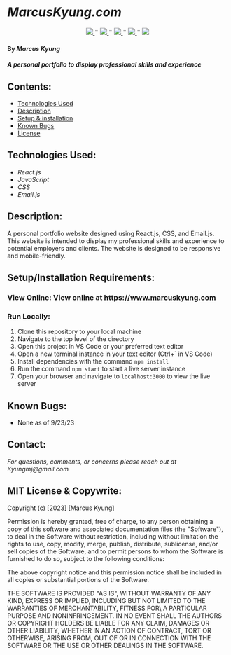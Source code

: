 # _MarcusKyung.com_

<div align="center">
    <!-- Project Shields -->
    <div align="center">
        <a href="https://github.com/MarcusKyung/portfolio-v2/graphs/contributors">
            <img src="https://img.shields.io/github/contributors/MarcusKyung/portfolio-v2.svg?style=plastic">
        </a>
        ¨
        <a href="https://github.com/MarcusKyung/portfolio-v2/stargazers">
            <img src="https://img.shields.io/github/stars/MarcusKyung/portfolio-v2.svg?color=yellow&style=plastic">
        </a>
        ¨
        <a href="https://github.com/MarcusKyung/portfolio-v2/issues">
            <img src="https://img.shields.io/github/issues/MarcusKyung/portfolio-v2?style=plastic">
        </a>
        ¨
        <a href="https://github.com/MarcusKyung/portfolio-v2/blob/main/license.txt">
            <img src="https://img.shields.io/github/license/MarcusKyung/portfolio-v2?color=orange&style=plastic">
        </a>
        ¨
        <a href="https://linkedin.com/in/MarcusKyung">
            <img src="https://img.shields.io/badge/-LinkedIn-black.svg?style=plastic&logo=linkedin&colorB=2867B2">
        </a>
    </div>
</div>

#### By _**Marcus Kyung**_

#### _A personal portfolio to display professional skills and experience_

## Contents:

- [Technologies Used](#technologies-used)
- [Description](#description)
- [Setup & installation](#setupinstallation-requirements)
- [Known Bugs](#known-bugs)
- [License](#license)

## Technologies Used:

- _React.js_
- _JavaScript_
- _CSS_
- _Email.js_

## Description:

A personal portfolio website designed using React.js, CSS, and Email.js. This website is intended to display my professional skills and experience to potential employers and clients. The website is designed to be responsive and mobile-friendly.

## Setup/Installation Requirements:
### View Online: View online at https://www.marcuskyung.com

### Run Locally:
1. Clone this repository to your local machine
2. Navigate to the top level of the directory
3. Open this project in VS Code or your preferred text editor
4. Open a new terminal instance in your text editor (Ctrl+` in VS Code)
5. Install dependencies with the command `npm install`
6. Run the command `npm start` to start a live server instance
7. Open your browser and navigate to `localhost:3000` to view the live server

## Known Bugs:
- None as of 9/23/23

## Contact:
_For questions, comments, or concerns please reach out at Kyungmj@gmail.com_

## MIT License & Copywrite:
Copyright (c) [2023] [Marcus Kyung]

Permission is hereby granted, free of charge, to any person obtaining a copy of this software and associated documentation files (the "Software"), to deal in the Software without restriction, including without limitation the rights to use, copy, modify, merge, publish, distribute, sublicense, and/or sell copies of the Software, and to permit persons to whom the Software is furnished to do so, subject to the following conditions:

The above copyright notice and this permission notice shall be included in all copies or substantial portions of the Software.

THE SOFTWARE IS PROVIDED "AS IS", WITHOUT WARRANTY OF ANY KIND, EXPRESS OR IMPLIED, INCLUDING BUT NOT LIMITED TO THE WARRANTIES OF MERCHANTABILITY, FITNESS FOR\ A PARTICULAR PURPOSE AND NONINFRINGEMENT. IN NO EVENT SHALL THE AUTHORS OR COPYRIGHT HOLDERS BE LIABLE FOR ANY CLAIM, DAMAGES OR OTHER LIABILITY, WHETHER IN AN ACTION OF CONTRACT, TORT OR OTHERWISE, ARISING FROM, OUT OF OR IN CONNECTION WITH THE SOFTWARE OR THE USE OR OTHER DEALINGS IN THE SOFTWARE.